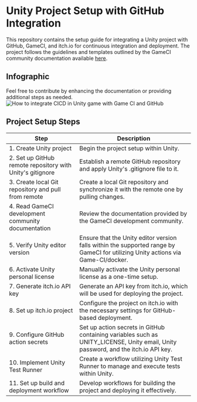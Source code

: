 # Unity Project Setup with GitHub Integration

This repository contains the setup guide for integrating a Unity project with GitHub, GameCI, and itch.io for continuous integration and deployment. The project follows the guidelines and templates outlined by the GameCI community documentation available [here](https://game.ci/docs/getting-started/).

## Infographic

Feel free to contribute by enhancing the documentation or providing additional steps as needed.
![How to integrate CICD in Unity game with Game CI and GitHub ](https://github.com/MDMSerra/UnityProjectWithCICD/assets/122322927/e50249ef-e9ae-4497-b7df-733f248b6553)

## Project Setup Steps
| Step                                 | Description                                                               |
|--------------------------------------|---------------------------------------------------------------------------|
| 1. Create Unity project              | Begin the project setup within Unity.                                     |
| 2. Set up GitHub remote repository with Unity's gitignore | Establish a remote GitHub repository and apply Unity's .gitignore file to it. |
| 3. Create local Git repository and pull from remote | Create a local Git repository and synchronize it with the remote one by pulling changes. |
| 4. Read GameCI development community documentation | Review the documentation provided by the GameCI development community.      |
| 5. Verify Unity editor version       | Ensure that the Unity editor version falls within the supported range by GameCI for utilizing Unity actions via Game-CI/docker. |
| 6. Activate Unity personal license   | Manually activate the Unity personal license as a one-time setup.          |
| 7. Generate itch.io API key          | Generate an API key from itch.io, which will be used for deploying the project. |
| 8. Set up itch.io project            | Configure the project on itch.io with the necessary settings for GitHub-based deployment. |
| 9. Configure GitHub action secrets   | Set up action secrets in GitHub containing variables such as UNITY_LICENSE, Unity email, Unity password, and the itch.io API key. |
| 10. Implement Unity Test Runner      | Create a workflow utilizing Unity Test Runner to manage and execute tests within Unity. |
| 11. Set up build and deployment workflow | Develop workflows for building the project and deploying it effectively. |
